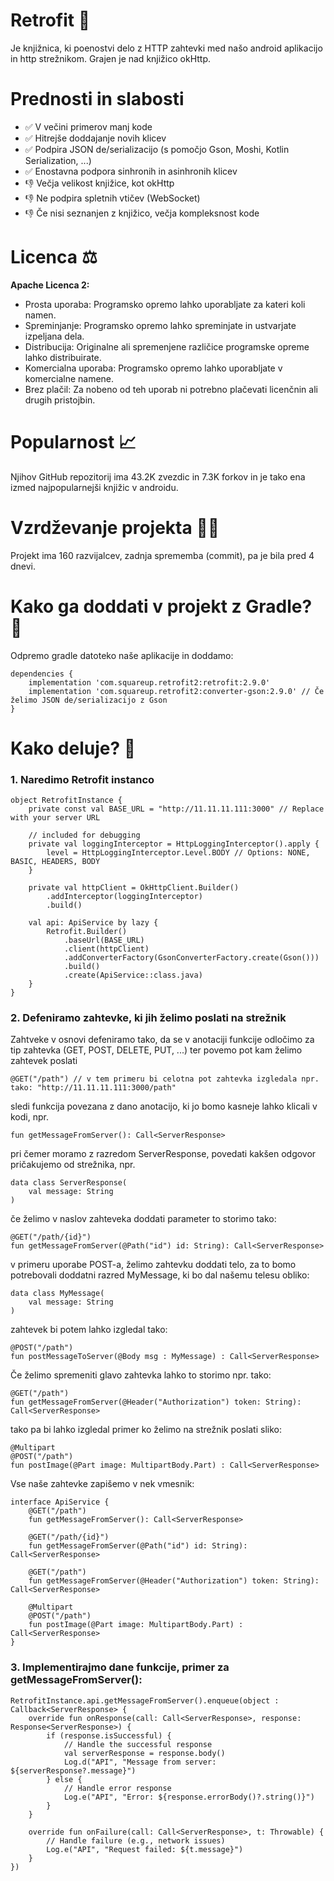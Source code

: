 # Retrofit 🛜
Je knjižnica, ki poenostvi delo z HTTP zahtevki med našo android aplikacijo in http strežnikom. Grajen je nad knjižico okHttp.

# Prednosti in slabosti 
- ✅ V večini primerov manj kode
- ✅ Hitrejše doddajanje novih klicev
- ✅ Podpira JSON de/serializacijo (s pomočjo Gson, Moshi, Kotlin Serialization, ...)
- ✅ Enostavna podpora sinhronih in asinhronih klicev
- 👎 Večja velikost knjižice, kot okHttp
- 👎 Ne podpira spletnih vtičev (WebSocket)
- 👎 Če nisi seznanjen z knjižico, večja kompleksnost kode

# Licenca ⚖️
**Apache Licenca 2:**
- Prosta uporaba: Programsko opremo lahko uporabljate za kateri koli namen.
- Spreminjanje: Programsko opremo lahko spreminjate in ustvarjate izpeljana dela.
- Distribucija: Originalne ali spremenjene različice programske opreme lahko distribuirate.
- Komercialna uporaba: Programsko opremo lahko uporabljate v komercialne namene.
- Brez plačil: Za nobeno od teh uporab ni potrebno plačevati licenčnin ali drugih pristojbin.

# Popularnost 📈
Njihov GitHub repozitorij ima 43.2K zvezdic in 7.3K forkov in je tako ena izmed najpopularnejši knjižic v androidu.

# Vzrdževanje projekta 🧑‍🏫
Projekt ima 160 razvijalcev, zadnja sprememba (commit), pa je bila pred 4 dnevi.

# Kako ga doddati v projekt z Gradle? 🤔
Odpremo gradle datoteko naše aplikacije in doddamo:
```
dependencies {
    implementation 'com.squareup.retrofit2:retrofit:2.9.0'
    implementation 'com.squareup.retrofit2:converter-gson:2.9.0' // Če želimo JSON de/serializacijo z Gson
}
```

# Kako deluje? 🤔
### 1. Naredimo Retrofit instanco
```
object RetrofitInstance {
    private const val BASE_URL = "http://11.11.11.111:3000" // Replace with your server URL

    // included for debugging
    private val loggingInterceptor = HttpLoggingInterceptor().apply {
        level = HttpLoggingInterceptor.Level.BODY // Options: NONE, BASIC, HEADERS, BODY
    }

    private val httpClient = OkHttpClient.Builder()
        .addInterceptor(loggingInterceptor)
        .build()

    val api: ApiService by lazy {
        Retrofit.Builder()
            .baseUrl(BASE_URL)
            .client(httpClient)
            .addConverterFactory(GsonConverterFactory.create(Gson()))
            .build()
            .create(ApiService::class.java)
    }
}
```
### 2. Defeniramo zahtevke, ki jih želimo poslati na strežnik
Zahtveke v osnovi defeniramo tako, da se v anotaciji funkcije odločimo za tip zahtevka (GET, POST, DELETE, PUT, ...) ter povemo pot kam želimo zahtevek poslati
```
@GET("/path") // v tem primeru bi celotna pot zahtevka izgledala npr. tako: "http://11.11.11.111:3000/path" 
```
sledi funkcija povezana z dano anotacijo, ki jo bomo kasneje lahko klicali v kodi, npr.
```
fun getMessageFromServer(): Call<ServerResponse>
```
pri čemer moramo z razredom ServerResponse, povedati kakšen odgovor pričakujemo od strežnika, npr.
```
data class ServerResponse(
    val message: String
)
```
če želimo v naslov zahteveka doddati parameter to storimo tako:
```
@GET("/path/{id}")
fun getMessageFromServer(@Path("id") id: String): Call<ServerResponse>
```
v primeru uporabe POST-a, želimo zahtevku doddati telo, za to bomo potrebovali doddatni razred MyMessage, ki bo dal našemu telesu obliko:
```
data class MyMessage(
    val message: String
)
```
zahtevek bi potem lahko izgledal tako:
```
@POST("/path")
fun postMessageToServer(@Body msg : MyMessage) : Call<ServerResponse>
```
Če želimo spremeniti glavo zahtevka lahko to storimo npr. tako:
```
@GET("/path")
fun getMessageFromServer(@Header("Authorization") token: String): Call<ServerResponse>
```
tako pa bi lahko izgledal primer ko želimo na strežnik poslati sliko:
```
@Multipart
@POST("/path")
fun postImage(@Part image: MultipartBody.Part) : Call<ServerResponse>
```
Vse naše zahtevke zapišemo v nek vmesnik:
```
interface ApiService {
    @GET("/path")
    fun getMessageFromServer(): Call<ServerResponse>

    @GET("/path/{id}")
    fun getMessageFromServer(@Path("id") id: String): Call<ServerResponse>

    @GET("/path")
    fun getMessageFromServer(@Header("Authorization") token: String): Call<ServerResponse>

    @Multipart
    @POST("/path")
    fun postImage(@Part image: MultipartBody.Part) : Call<ServerResponse>
}
```
### 3. Implementirajmo dane funkcije, primer za getMessageFromServer():
```
RetrofitInstance.api.getMessageFromServer().enqueue(object : Callback<ServerResponse> {
    override fun onResponse(call: Call<ServerResponse>, response: Response<ServerResponse>) {
        if (response.isSuccessful) {
            // Handle the successful response
            val serverResponse = response.body()
            Log.d("API", "Message from server: ${serverResponse?.message}")
        } else {
            // Handle error response
            Log.e("API", "Error: ${response.errorBody()?.string()}")
        }
    }

    override fun onFailure(call: Call<ServerResponse>, t: Throwable) {
        // Handle failure (e.g., network issues)
        Log.e("API", "Request failed: ${t.message}")
    }
})
```






